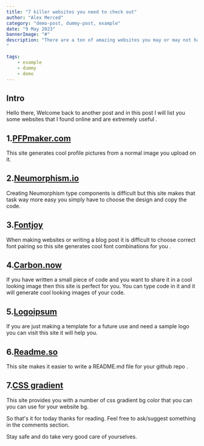 ```yaml
---
title: "7 killer websites you need to check out"
author: "Alex Merced"
category: "demo-post, dummy-post, example"
date: "9 May 2023"
bannerImage: "#"
description: "There are a ton of amazing websites you may or may not have' heard of. Here are 7 websites you need to check out.
"

tags:
    - example
    - dummy
    - demo
---
```


## Intro

Hello there, Welcome back to another post and in this post I will list you some websites that I found online and are extremely useful .

## 1.[PFPmaker.com](https://pfpmaker.com)

This site generates cool profile pictures from a normal image you upload on it. 

## 2.[Neumorphism.io](https://neumorphism.io/)

Creating Neumorphism type components is difficult but this site makes that task way more easy you simply have to choose the design and copy the code.

## 3.[Fontjoy](https://fontjoy.com/)

When making websites or writing a blog post it is difficult to choose correct font pairing so this site generates cool font combinations for you .

## 4.[Carbon.now](https://carbon.now.sh/)

If you have written a small piece of code and you want to share it in a cool looking image then this site is perfect for you. You can type code in it and it will generate cool looking images of your code.

## 5.[Logoipsum](https://logoipsum.com/)

If you are just making a template for a future use and need a sample logo you can visit this site it will help you.

## 6.[Readme.so](https://readme.so/)

This site makes it easier to write a README.md file for your github repo .

## 7.[CSS gradient](https://cssgradient.io/gradient-backgrounds/)

This site provides you with a number of css gradient bg color that you can you can use for your website bg.

So that's it for today thanks for reading. Feel free to ask/suggest something in the comments section.

Stay safe and do take very good care of yourselves.


